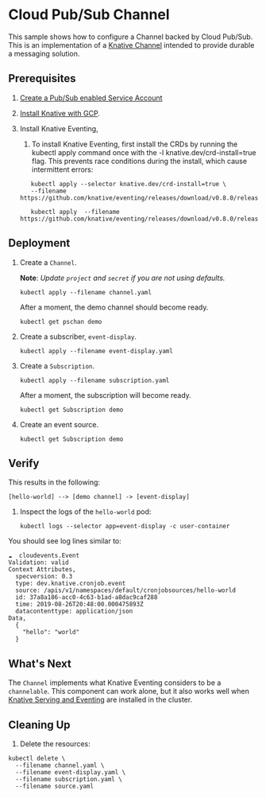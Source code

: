 # Cloud Pub/Sub Channel

This sample shows how to configure a Channel backed by Cloud Pub/Sub. This is an
implementation of a
[Knative Channel](https://github.com/knative/eventing/blob/master/docs/spec/channel.md)
intended to provide durable a messaging solution.

## Prerequisites

1. [Create a Pub/Sub enabled Service Account](../pubsub)

1. [Install Knative with GCP](../install).

1. Install Knative Eventing,

   1. To install Knative Eventing, first install the CRDs by running the kubectl
      apply command once with the -l knative.dev/crd-install=true flag. This
      prevents race conditions during the install, which cause intermittent
      errors:

   ```shell
      kubectl apply --selector knative.dev/crd-install=true \
      --filename https://github.com/knative/eventing/releases/download/v0.8.0/release.yaml
   ```

   ```shell
      kubectl apply  --filename https://github.com/knative/eventing/releases/download/v0.8.0/release.yaml
   ```

## Deployment

1. Create a `Channel`.

   **Note**: _Update `project` and `secret` if you are not using defaults._

   ```shell
   kubectl apply --filename channel.yaml
   ```

   After a moment, the demo channel should become ready.

   ```shell
   kubectl get pschan demo
   ```

1. Create a subscriber, `event-display`.

   ```shell
   kubectl apply --filename event-display.yaml
   ```

1. Create a `Subscription`.

   ```shell
   kubectl apply --filename subscription.yaml
   ```

   After a moment, the subscription will become ready.

   ```shell
   kubectl get Subscription demo
   ```

1. Create an event source.

   ```shell
   kubectl get Subscription demo
   ```

## Verify

This results in the following:

```
[hello-world] --> [demo channel] -> [event-display]
```

1. Inspect the logs of the `hello-world` pod:

   ```shell
   kubectl logs --selector app=event-display -c user-container
   ```

You should see log lines similar to:

```shell
☁️  cloudevents.Event
Validation: valid
Context Attributes,
  specversion: 0.3
  type: dev.knative.cronjob.event
  source: /apis/v1/namespaces/default/cronjobsources/hello-world
  id: 37a8a186-acc0-4c63-b1ad-a8dac9caf288
  time: 2019-08-26T20:48:00.000475893Z
  datacontenttype: application/json
Data,
  {
    "hello": "world"
  }
```

## What's Next

The `Channel` implements what Knative Eventing considers to be a `channelable`.
This component can work alone, but it also works well when
[Knative Serving and Eventing](https://github.com/knative/docs) are installed in
the cluster.

## Cleaning Up

1. Delete the resources:

```shell
kubectl delete \
  --filename channel.yaml \
  --filename event-display.yaml \
  --filename subscription.yaml \
  --filename source.yaml
```
